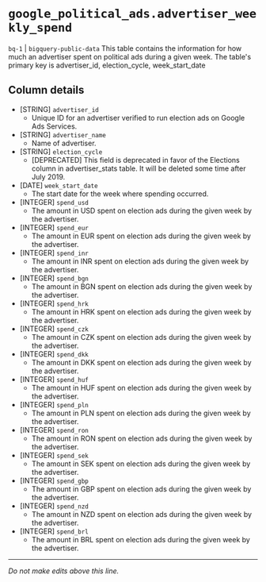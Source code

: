 # `google_political_ads.advertiser_weekly_spend`
`bq-1` | `bigquery-public-data`
This table contains the information for how much an advertiser spent on political ads during a given week. The table's primary key is advertiser_id, election_cycle, week_start_date

## Column details
* [STRING]    `advertiser_id`
  - Unique ID for an advertiser verified to run election ads on Google Ads Services.
* [STRING]    `advertiser_name`
  - Name of advertiser.
* [STRING]    `election_cycle`
  - [DEPRECATED] This field is deprecated in favor of the Elections column in advertiser_stats table. It will be deleted some time after July 2019.
* [DATE]      `week_start_date`
  - The start date for the week where spending occurred.
* [INTEGER]   `spend_usd`
  - The amount in USD spent on election ads during the given week by the advertiser.
* [INTEGER]   `spend_eur`
  - The amount in EUR spent on election ads during the given week by the advertiser.
* [INTEGER]   `spend_inr`
  - The amount in INR spent on election ads during the given week by the advertiser.
* [INTEGER]   `spend_bgn`
  - The amount in BGN spent on election ads during the given week by the advertiser.
* [INTEGER]   `spend_hrk`
  - The amount in HRK spent on election ads during the given week by the advertiser.
* [INTEGER]   `spend_czk`
  - The amount in CZK spent on election ads during the given week by the advertiser.
* [INTEGER]   `spend_dkk`
  - The amount in DKK spent on election ads during the given week by the advertiser.
* [INTEGER]   `spend_huf`
  - The amount in HUF spent on election ads during the given week by the advertiser.
* [INTEGER]   `spend_pln`
  - The amount in PLN spent on election ads during the given week by the advertiser.
* [INTEGER]   `spend_ron`
  - The amount in RON spent on election ads during the given week by the advertiser.
* [INTEGER]   `spend_sek`
  - The amount in SEK spent on election ads during the given week by the advertiser.
* [INTEGER]   `spend_gbp`
  - The amount in GBP spent on election ads during the given week by the advertiser.
* [INTEGER]   `spend_nzd`
  - The amount in NZD spent on election ads during the given week by the advertiser.
* [INTEGER]   `spend_brl`
  - The amount in BRL spent on election ads during the given week by the advertiser.

-------------------------------------------------------------------------------
*Do not make edits above this line.*

